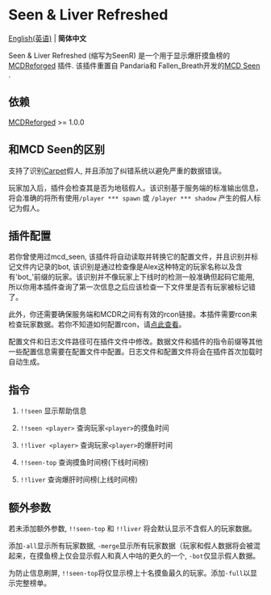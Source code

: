 # Seen & Liver Refreshed

[English(英语)](https://github.com/ra1ny-yuki/mcdr-seen-refreshed) | **简体中文**

Seen & Liver Refreshed (缩写为SeenR) 是一个用于显示爆肝摸鱼榜的 [MCDReforged](https://github.com/Fallen-Breath/MCDReforged)  插件.  该插件重置自 Pandaria和 Fallen_Breath开发的[MCD Seen](https://github.com/TISUnion/Seen/) .

## 依赖

[MCDReforged](https://github.com/Fallen-Breath/MCDReforged) >= 1.0.0

## 和MCD Seen的区别

支持了识别[Carpet](https://github.com/gnembon/fabric-carpet)假人, 并且添加了纠错系统以避免严重的数据错误。

玩家加入后，插件会检查其是否为地毯假人。该识别基于服务端的标准输出信息，将会准确的将所有使用`/player *** spawn` 或 `/player *** shadow` 产生的假人标记为假人。 

## 插件配置

若你曾使用过mcd_seen, 该插件将自动读取并转换它的配置文件，并且识别并标记文件内记录的bot, 该识别是通过检查像是Alex这种特定的玩家名称以及含有'bot_'前缀的玩家。该识别并不像玩家上下线时的检测一般准确但起码它能用, 所以你用本插件查询了第一次信息之后应该检查一下文件里是否有玩家被标记错了。

此外，你还需要确保服务端和MCDR之间有有效的rcon链接。本插件需要rcon来检查玩家数据。若你不知道如何配置rcon，请[点此查看](https://mcdreforged.readthedocs.io/zh_CN/latest/configure.html?highlight=rcon#rcon)。

配置文件和日志文件路径可在插件文件中修改。数据文件和插件的指令前缀等其他一些配置信息需要在配置文件中配置。日志文件和配置文件将会在插件首次加载时自动生成。

## 指令

1. `!!seen` 显示帮助信息

2. `!!seen <player>` 查询玩家`<player>`的摸鱼时间

3. `!!liver <player>` 查询玩家`<player>`的爆肝时间

4. `!!seen-top` 查询摸鱼时间榜(下线时间榜)

5. `!!liver` 查询爆肝时间榜(上线时间榜)

   

## 额外参数

若未添加额外参数, `!!seen-top` 和 `!!liver` 将会默认显示不含假人的玩家数据。

添加`-all`显示所有玩家数据, `-merge`显示所有玩家数据（玩家和假人数据将会被混起来，在摸鱼榜上仅会显示假人和真人中咕的更久的一个, `-bot`仅显示假人数据。

为防止信息刷屏, `!!seen-top`将仅显示榜上十名摸鱼最久的玩家。添加`-full`以显示完整榜单。
